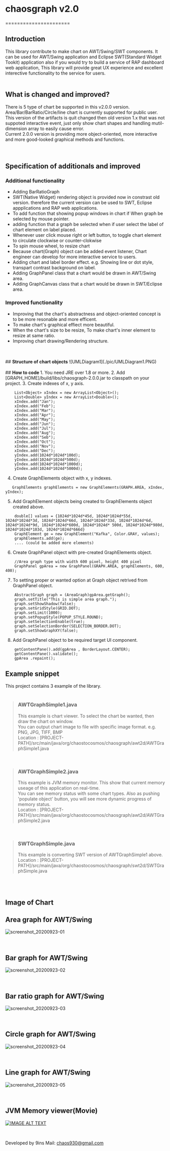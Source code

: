 # <b>chaosgraph v2.0</b>
======================
## <b>Introduction</b>
This library contribute to make chart on AWT/Swing/SWT components.
It can be used for AWT/Swing application and Eclipse SWT(Standard Widget Tookit) application also if you would try to build a service of RAP dashboard web application, This library will provide great UX experience and excellent interective functionality to the service for users.  
<br>

## <b>What is changed and improved?</b>
There is 5 type of chart be supported in this v2.0.0 version.  
Area/Bar/BarRatio/Circle/line chart is currently supported for public user.
This version of the artifacts is quit changed then old version 1.x that was not suppoted interactive event, just only show chart shapes and handling mutil-dimension array to easily cause error.  
Current 2.0.0 version is providing more object-oriented, more interactive and more good-looked graphical methods and functions.
<br>  
<br>
## <b> Specification of additionals and improved</b>
### <b> Additional functionality </b>
* Adding BarRatioGraph  
* SWT(Native Widget) rendering object is provided now in constrast old version. therefore the current version can be used to SWT, Eclipse appplications and RAP web applications.  
* To add function that showing popup windows in chart if When graph be selected by mouse pointer.  
* adding function that a graph be selected when if user select the label of chart element on label placed.
* Whenever user click mouse right or left button, to toggle chart element to circulate clockwise or counter-clokwise
* To spin mouse wheel, to resize chart
* Because chart(Graph) object can be added event listener, Chart engineer can develop for more interactive service to users.
* Adding chart and label border effect. e.g. Showing line or dot style, transpart contrast background on label.
* Adding GraphPanel class that a chart would be drawn in AWT/Swing area.
* Adding GraphCanvas class that a chart would be drawn in SWT/Eclipse area.
### <b> Improved functionality </b>
* Improving that the chart's abstractness and object-oriented concept is to be more resonable and more efficent.
* To make chart's graphical effiect more beautiful.
* When the chart's size to be resize, To make chart's inner element to resize at same ratio.
* Improving chart drawing/Rendering structure.
<br>
<br>
## <b>Structure of chart objects</b>
![UMLDiagram1](./pic/UMLDiagram1.PNG)
<br>
<br>
## <b> How to code </b>  
1. You need JRE over 1.8 or more.  
2. Add [GRAPH_HOME]/build/libs/chaosgraph-2.0.0.jar to classpath on your project.  
3. Create indexes of x, y axis.  


```
	List<Object> xIndex = new ArrayList<Object>();  
	List<Double> yIndex = new ArrayList<Double>();  
	xIndex.add("Jan");  
	xIndex.add("Feb");  
	xIndex.add("Mar");  
	xIndex.add("Apr");  
	xIndex.add("May");  
	xIndex.add("Jun");  
	xIndex.add("Jul");  
	xIndex.add("Aug");  
	xIndex.add("Seb");  
	xIndex.add("Oct");  
	xIndex.add("Nov");  
	xIndex.add("Dec");  
	yIndex.add(1024d*1024d*100d);  
	yIndex.add(1024d*1024d*500d);  
	yIndex.add(1024d*1024d*1000d);  
	yIndex.add(1024d*1024d*5000d);  
```


4. Create GraphElements object with x, y indexes.  


```
   GraphElements graphElements = new GraphElements(GRAPH.AREA, xIndex, yIndex);  
```

5. Add GraphElement objects being created to GraphElements object created above.  


```
	double[] values = {1024d*1024d*45d, 1024d*1024d*55d, 1024d*1024d*3d, 1024d*1024d*66d, 1024d*1024d*33d, 1024d*1024d*6d, 1024d*1024d*9d, 1024d*1024d*600d, 1024d*1024d* 500d, 1024d*1024d*980d, 1024d*1024d*103d, 1024d*1024d*666d}  
	GraphElement ge = new GraphElement("Kafka", Color.GRAY, values);  
	graphElements.add(ge);  
    .... (could be added more elements)  
```


6. Create GraphPanel object with pre-created GraphElements object.  


```
	//Area graph type with width 600 pixel, height 400 pixel  
	GraphPanel gpArea = new GraphPanel(GRAPH.AREA, graphElements, 600, 400);  
```

7. To setting proper or wanted option at Graph object retrived from GraphPanel object.


```
	AbstractGraph graph = (AreaGraph)gpArea.getGraph();
	graph.setTitle("This is simple area graph.");
	graph.setShowShadow(false);
	graph.setGridStyle(GRID.DOT);
	graph.setLimit(1000);
	graph.setPopupStyle(POPUP_STYLE.ROUND);
	graph.setSelectionEnable(true);
	graph.setSelectionBorder(SELECTION_BORDER.DOT);
	graph.setShowGraphXY(false);
```

8. Add GraphPanel object to be required target UI component.


```
	getContentPane().add(gpArea , BorderLayout.CENTER);
	getContentPane().validate();
	gpArea .repaint();
```


## <b>Example snippet</b>
This project contains 3 example of the library.  
<br>
> ### AWTGraphSimple1.java
> This example is chart viewer. 
> To select the chart be wanted, then draw the chart on window.  
> You can output chart image to file with specific image format. e.g. PNG, JPG, TIFF, BMP  
> Location : [PROJECT-PATH]/src/main/java/org/chaostocosmos/chaosgraph/awt2d/AWTGraphSimple1.java  

<br>

> ### AWTGraphSimple2.java
> This example is JVM memory monitor.  This show that current memory useage of this application on real-time.  
> You can see memory status with some chart types. Also as pushing 'populate object' button, you will see more dynamic progress of memory status.  
> Location : [PROJECT-PATH]/src/main/java/org/chaostocosmos/chaosgraph/awt2d/AWTGraphSimple2.java  

<br>

> ### SWTGraphSimple.java
> This example is converting SWT version of AWTGraphSimple1 above.  
> Location : [PROJECT-PATH]/src/main/java/org/chaostocosmos/chaosgraph/swt2d/SWTGraphSimple.java

<br>
<br>

## <b> Image of Chart </b>

## Area graph for AWT/Swing
![screenshot_20200923-01](./pic/AREA.png)  

<br>

## Bar graph for AWT/Swing
![screenshot_20200923-02](./pic/BAR.png)  

<br>

## Bar ratio graph for AWT/Swing
![screenshot_20200923-03](./pic/BAR_RATIO.png)  

<br>

## Circle graph for AWT/Swing
![screenshot_20200923-04](./pic/CIRCLE.png)  

<br>

## Line graph for AWT/Swing
![screenshot_20200923-05](./pic/LINE.png)  

<br>

## JVM Memory viewer(Movie)
[![IMAGE ALT TEXT](./pic/JVM_Memory_Viewer.png)](./pic/JVM_Memory_Viewer.mp4 "JVM Memory")  

<br>

Developed by 9ins
Mail: chaos930@gmail.com